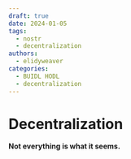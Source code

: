 ```yaml
---
draft: true 
date: 2024-01-05 
tags:
  - nostr
  - decentralization
authors:
  - elidyweaver
categories:
  - BUIDL HODL
  - decentralization
---
```


# Decentralization

**Not everything is what it seems.** 

<!-- excerpt ends before this -->